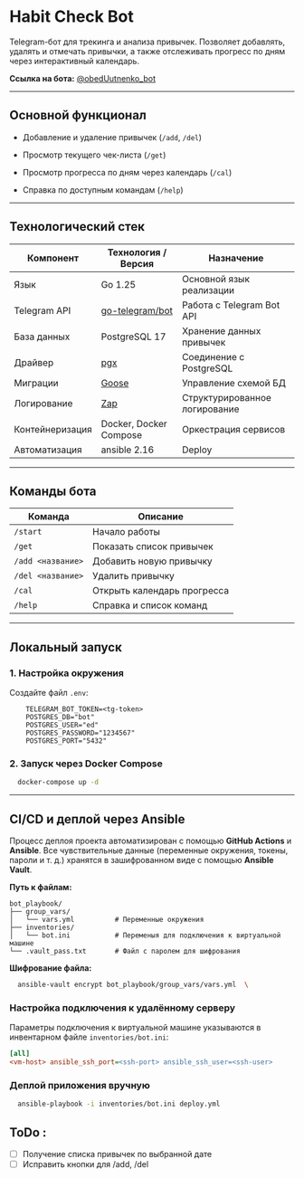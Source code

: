 # Habit Check Bot

Telegram-бот для трекинга и анализа привычек.
Позволяет добавлять, удалять и отмечать привычки, а также отслеживать прогресс по дням через интерактивный календарь.

**Ссылка на бота:** [@obedUutnenko_bot](https://t.me/obedUutnenko_bot)

---

## Основной функционал

* Добавление и удаление привычек (`/add`, `/del`)
* Просмотр текущего чек-листа (`/get`)
* Просмотр прогресса по дням через календарь (`/cal`)

* Справка по доступным командам (`/help`)

---

## Технологический стек

| Компонент       | Технология / Версия                                | Назначение                    |
|-----------------|----------------------------------------------------| ----------------------------- |
| Язык            | Go 1.25                                            | Основной язык реализации      |
| Telegram API    | [go-telegram/bot](https://github.com/go-telegram/bot) | Работа с Telegram Bot API     |
| База данных     | PostgreSQL 17                                      | Хранение данных привычек      |
| Драйвер         | [pgx](https://github.com/jackc/pgx)                | Соединение с PostgreSQL       |
| Миграции        | [Goose](https://github.com/pressly/goose)          | Управление схемой БД          |
| Логирование     | [Zap](https://github.com/uber-go/zap)              | Структурированное логирование |
| Контейнеризация | Docker, Docker Compose                             | Оркестрация сервисов          |
| Автоматизация   | ansible 2.16                                       | Deploy |

---

## Команды бота

| Команда           | Описание                    |
| ----------------- | --------------------------- |
| `/start`          | Начало работы               |
| `/get`            | Показать список привычек    |
| `/add <название>` | Добавить новую привычку     |
| `/del <название>` | Удалить привычку            |
| `/cal`            | Открыть календарь прогресса |
| `/help`           | Справка и список команд     |

---

## Локальный запуск

### 1. Настройка окружения

Создайте файл `.env`:

```env
    TELEGRAM_BOT_TOKEN=<tg-token>
    POSTGRES_DB="bot"
    POSTGRES_USER="ed"
    POSTGRES_PASSWORD="1234567"
    POSTGRES_PORT="5432"
```

### 2. Запуск через Docker Compose

```bash
  docker-compose up -d
```
---


## CI/CD и деплой через Ansible

Процесс деплоя проекта автоматизирован с помощью **GitHub Actions** и **Ansible**.
Все чувствительные данные (переменные окружения, токены, пароли и т. д.) хранятся в зашифрованном виде с помощью **Ansible Vault**.



**Путь к файлам:**

```
bot_playbook/
├── group_vars/
│   └── vars.yml          # Переменные окружения
├── inventories/
│   └── bot.ini           # Переменыя для подключения к виртуальной машине
└── .vault_pass.txt       # Файл с паролем для шифрования
```

**Шифрование файла:**

```bash
  ansible-vault encrypt bot_playbook/group_vars/vars.yml  \
```

### Настройка подключения к удалённому серверу

Параметры подключения к виртуальной машине указываются в инвентарном файле `inventories/bot.ini`:

```ini
[all]
<vm-host> ansible_ssh_port=<ssh-port> ansible_ssh_user=<ssh-user>
```


### Деплой приложения вручную

```bash
  ansible-playbook -i inventories/bot.ini deploy.yml 
```


## ToDo :
- [ ] Получение списка привычек по выбранной дате
- [ ] Исправить кнопки для /add, /del